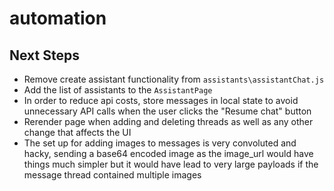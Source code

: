 # automation

## Next Steps

- Remove create assistant functionality from `assistants\assistantChat.js`
- Add the list of assistants to the `AssistantPage`
- In order to reduce api costs, store messages in local state to avoid unnecessary API calls when the user clicks the "Resume chat" button
- Rerender page when adding and deleting threads as well as any other change that affects the UI
- The set up for adding images to messages is very convoluted and hacky, sending a base64 encoded image as the image_url would have things much simpler but it would have lead to very large payloads if the message thread contained multiple images
